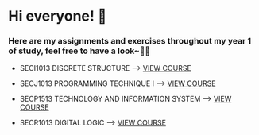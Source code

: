 <h1> Hi everyone! 🙌</h1>
<h3> Here are my assignments and exercises throughout my year 1 of study, feel free to have a look~📝🤭</h3>

- SECI1013 DISCRETE STRUCTURE --> <a href="https://github.com/lauyeewen123/SECPH-Y1S1/tree/main/SECI1013%20DISCRETE%20STRUCTURE" class="button">VIEW COURSE</a></li>

- SECJ1013 PROGRAMMING TECHNIQUE I --> <a href="https://github.com/lauyeewen123/SECPH-Y1S1/tree/main/SECJ1013%20PROGRAMMING%20TECHNIQUE%20I" class="button"> VIEW COURSE</a></li>

- SECP1513 TECHNOLOGY AND INFORMATION SYSTEM --> <a href="https://github.com/lauyeewen123/SECPH-Y1S1/tree/main/SECP1513%20TECHNOLOGY%20AND%20INFORMATION%20SYSTEM" class="button">VIEW COURSE</a></li>

- SECR1013 DIGITAL LOGIC --> <a href="https://github.com/lauyeewen123/SECPH-Y1S1/tree/main/SECR1013%20DIGITAL%20LOGIC" class="button">VIEW COURSE</a></li>
